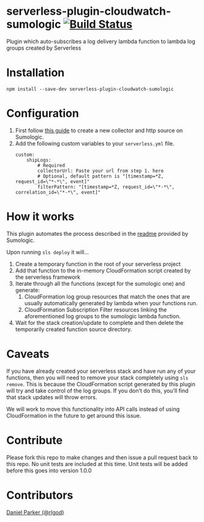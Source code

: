 # serverless-plugin-cloudwatch-sumologic [![Build Status](https://travis-ci.org/ACloudGuru/serverless-plugin-cloudwatch-sumologic.svg?branch=master)](https://travis-ci.org/ACloudGuru/serverless-plugin-cloudwatch-sumologic)
Plugin which auto-subscribes a log delivery lambda function to lambda log groups created by Serverless

# Installation
`npm install --save-dev serverless-plugin-cloudwatch-sumologic`

# Configuration
1. First follow [this guide](https://help.sumologic.com/Send_Data/Sources/HTTP_Source) to create a new collector and http source on Sumologic.
2. Add the following custom variables to your `serverless.yml` file.
    ```
    custom:
        shipLogs:
            # Required
            collectorUrl: Paste your url from step 1. here
            # Optional, default pattern is "[timestamp=*Z, request_id=\"*-*\", event]"
            filterPattern: "[timestamp=*Z, request_id=\"*-*\", correlation_id=\"*-*\", event]"
    ```

# How it works
This plugin automates the process described in the [readme](https://github.com/SumoLogic/sumologic-aws-lambda/tree/master/cloudwatchlogs/README.md) provided by Sumologic.

Upon running `sls deploy` it will...

1. Create a temporary function in the root of your serverless project
2. Add that function to the in-memory CloudFormation script created by the serverless framework
3. Iterate through all the functions (except for the sumologic one) and generate:
    1. CloudFormation log group resources that match the ones that are usually automatically generated by lambda when your functions run.
    2. CloudFormation Subscription Filter resources linking the aforementioned log groups to the sumologic lambda function.
4. Wait for the stack creation/update to complete and then delete the temporarily created function source directory.

# Caveats
If you have already created your serverless stack and have run any of your functions, then you will need to remove your stack
completely using `sls remove`. This is because the CloudFormation script generated by this plugin will try and take control of the log
groups. If you don't do this, you'll find that stack updates will throw errors. 

We will work to move this functionality into API calls instead of using CloudFormation in the future to get around this issue.

# Contribute
Please fork this repo to make changes and then issue a pull request back to this repo.
No unit tests are included at this time. Unit tests will be added before this goes into version 1.0.0

# Contributors
[Daniel Parker (@rlgod)](https://github.com/rlgod)